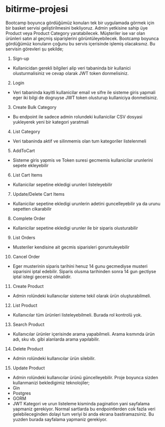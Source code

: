 # bitirme-projesi
Bootcamp boyunca gördüğümüz konuları tek bir uygulamada görmek için bir basket servisi
geliştirilmesini bekliyoruz.
Admin yetkisine sahip üye Product veya Product Category yaratabilecek.
Müşteriler ise var olan ürünleri satın al geçmiş siparişlerini görüntüleyebilecek.
Bootcamp boyunca gördüğümüz konuların çoğunu bu servis içerisinde işlemiş olacaksınız.
Bu servisin görevleri şu şekilde;
1. Sign-up
- Kullanicidan gerekli bilgileri alip veri tabaninda bir kullanici olusturmalisiniz ve
cevap olarak JWT token donmelisiniz.
2. Login
- Veri tabaninda kayitli kullanicilar email ve sifre ile sisteme giris yapmali eger iki
bilgi de dogruyse JWT token olusturup kullaniciya donmelisiniz.
3. Create Bulk Category
- Bu endpoint ile sadece admin rolundeki kullanicilar CSV dosyasi yukleyerek yeni
bir kategori yaratmali
4. List Category
- Veri tabaninda aktif ve silinmemis olan tum kategoriler listelenmeli
5. AddToCart
- Sisteme giris yapmis ve Token suresi gecmemis kullanicilar urunlerini sepete
ekleyebilir
6. List Cart Items
- Kullanicilar sepetine ekledigi urunleri listeleyebilir
7. Update/Delete Cart Items
- Kullanicilar sepetine ekledigi urunlerin adetini guncelleyebilir ya da urunu
sepetten cikarabilir
8. Complete Order
- Kullanicilar sepetine ekledigi urunler ile bir siparis olusturabilir
9. List Orders
- Musteriler kendisine ait gecmis siparisleri goruntuleyebilir
10. Cancel Order
- Eger musterinin siparis tarihini henuz 14 gunu gecmediyse musteri siparisini iptal
edebilir. Siparis olusma tarihinden sonra 14 gun gectiyse iptal istegi gecersiz olmalidir.
11. Create Product
- Admin rolündeki kullanıcılar sisteme tekil olarak ürün oluşturabilmeli.
12. List Product
- Kullanıcılar tüm ürünleri listeleyebilmeli. Burada rol kontrolü yok.
13. Search Product 
- Kullanıcılar ürünler içerisinde arama yapabilmeli. Arama kısmında ürün adı, sku
vb. gibi alanlarda arama yapılabilir.
14. Delete Product
- Admin rolündeki kullanıcılar ürün silebilir.
15. Update Product
- Admin rolündeki kullanıcılar ürünü güncelleyebilir.
Proje boyunca sizden kullanmanizi bekledigimiz teknolojiler;
- Gin
- Postgres
- GORM
- JWT
Kategori ve urun listeleme kisminda pagination yani sayfalama yapmaniz gerekiyor. Normal
sartlarda bu endpointlerden cok fazla veri gelebileceginden dolayi tum veriyi bi anda ekrana
bastiramazsiniz. Bu yuzden burada sayfalama yapmaniz gerekiyor.
